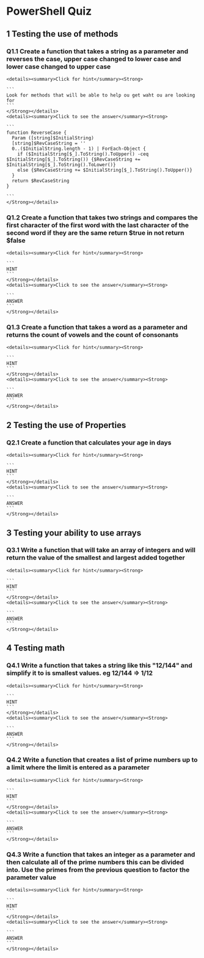 <!--
    <details><summary>Click for hint</summary><Strong> 

    ``` 
    HINT
    ```
    </Strong></details> 
    <details><summary>Click to see the answer</summary><Strong> 
    
    ```
    ANSWER
    ```
    </Strong></details> 
-->

# PowerShell Quiz

## 1 Testing the use of methods

### Q1.1 Create a function that takes a string as a parameter and reverses the case, upper case changed to lower case and lower case changed to upper case

    <details><summary>Click for hint</summary><Strong> 

    ``` 
    Look for methods that will be able to help ou get waht ou are looking for
    ```
    </Strong></details> 
    <details><summary>Click to see the answer</summary><Strong> 
    
    ```
    function ReverseCase {
      Param ([string]$InitialString)
      [string]$RevCaseString = ''
      0..($InitialString.length - 1) | ForEach-Object {
        if ($InitialString[$_].ToString().ToUpper() -ceq $InitialString[$_].ToString()) {$RevCaseString += $InitialString[$_].ToString().ToLower()}
        else {$RevCaseString += $InitialString[$_].ToString().ToUpper()}
      }
      return $RevCaseString
    }

    ```
    </Strong></details> 
    
### Q1.2 Create a function that takes two strings and compares the first character of the first word with the last character of the second word if they are the same return $true in not return $false

    <details><summary>Click for hint</summary><Strong> 

    ``` 
    HINT
    ```
    </Strong></details> 
    <details><summary>Click to see the answer</summary><Strong> 
    
    ```
    ANSWER
    ```
    </Strong></details> 
    
### Q1.3 Create a function that takes a word as a parameter and returns the count of vowels and the count of consonants

    <details><summary>Click for hint</summary><Strong> 

    ``` 
    HINT
    ```
    </Strong></details> 
    <details><summary>Click to see the answer</summary><Strong> 
    
    ```
    ANSWER
    ```
    </Strong></details> 
    
## 2 Testing the use of Properties

### Q2.1 Create a function that calculates your age in days

    <details><summary>Click for hint</summary><Strong> 

    ``` 
    HINT
    ```
    </Strong></details> 
    <details><summary>Click to see the answer</summary><Strong> 
    
    ```
    ANSWER
    ```
    </Strong></details> 


## 3 Testing your ability to use arrays

### Q3.1 Write a function that will take an array of integers and will return the value of the smallest and largest added together

    <details><summary>Click for hint</summary><Strong> 

    ``` 
    HINT
    ```
    </Strong></details> 
    <details><summary>Click to see the answer</summary><Strong> 
    
    ```
    ANSWER
    ```
    </Strong></details> 

## 4 Testing math 

### Q4.1 Write a function that takes a string like this "12/144" and simplify it to is smallest values. eg 12/144 => 1/12

    <details><summary>Click for hint</summary><Strong> 

    ``` 
    HINT
    ```
    </Strong></details> 
    <details><summary>Click to see the answer</summary><Strong> 
    
    ```
    ANSWER
    ```
    </Strong></details> 
    
### Q4.2 Write a function that creates a list of prime numbers up to a limit where the limit is entered as a parameter

    <details><summary>Click for hint</summary><Strong> 

    ``` 
    HINT
    ```
    </Strong></details> 
    <details><summary>Click to see the answer</summary><Strong> 
    
    ```
    ANSWER
    ```
    </Strong></details> 
    
### Q4.3 Write a function that takes an integer as a parameter and then calculate all of the prime numbers this can be divided into. Use the primes from the previous question to factor the parameter value 

    <details><summary>Click for hint</summary><Strong> 

    ``` 
    HINT
    ```
    </Strong></details> 
    <details><summary>Click to see the answer</summary><Strong> 
    
    ```
    ANSWER
    ```
    </Strong></details> 
